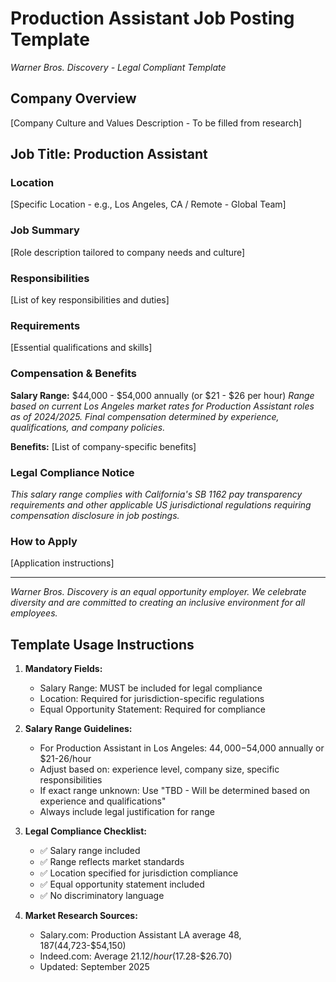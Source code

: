 # Production Assistant Job Posting Template
*Warner Bros. Discovery - Legal Compliant Template*

## Company Overview
[Company Culture and Values Description - To be filled from research]

## Job Title: Production Assistant

### Location
[Specific Location - e.g., Los Angeles, CA / Remote - Global Team]

### Job Summary
[Role description tailored to company needs and culture]

### Responsibilities
[List of key responsibilities and duties]

### Requirements
[Essential qualifications and skills]

### Compensation & Benefits
**Salary Range:** $44,000 - $54,000 annually (or $21 - $26 per hour)
*Range based on current Los Angeles market rates for Production Assistant roles as of 2024/2025. Final compensation determined by experience, qualifications, and company policies.*

**Benefits:**
[List of company-specific benefits]

### Legal Compliance Notice
*This salary range complies with California's SB 1162 pay transparency requirements and other applicable US jurisdictional regulations requiring compensation disclosure in job postings.*

### How to Apply
[Application instructions]

---

*Warner Bros. Discovery is an equal opportunity employer. We celebrate diversity and are committed to creating an inclusive environment for all employees.*

## Template Usage Instructions

1. **Mandatory Fields:**
   - Salary Range: MUST be included for legal compliance
   - Location: Required for jurisdiction-specific regulations
   - Equal Opportunity Statement: Required for compliance

2. **Salary Range Guidelines:**
   - For Production Assistant in Los Angeles: $44,000-$54,000 annually or $21-26/hour
   - Adjust based on: experience level, company size, specific responsibilities
   - If exact range unknown: Use "TBD - Will be determined based on experience and qualifications"
   - Always include legal justification for range

3. **Legal Compliance Checklist:**
   - ✅ Salary range included
   - ✅ Range reflects market standards
   - ✅ Location specified for jurisdiction compliance
   - ✅ Equal opportunity statement included
   - ✅ No discriminatory language

4. **Market Research Sources:**
   - Salary.com: Production Assistant LA average $48,187 ($44,723-$54,150)
   - Indeed.com: Average $21.12/hour ($17.28-$26.70)
   - Updated: September 2025